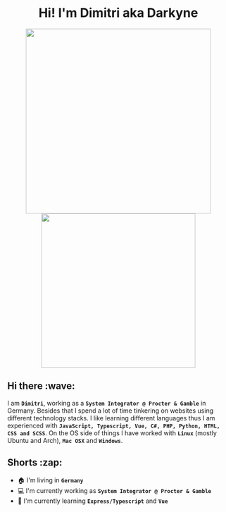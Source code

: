 <div align="center">
<h1>Hi! I'm Dimitri aka Darkyne</h1>
<img width="420" src="https://github-readme-stats.vercel.app/api?username=xdarkyne&count_private=true&theme=nord&show_icons=true&hide_border=true&include_all_commits=true&custom_title=My%20Github%20Stats"/><img width="350" src="https://github-readme-stats.vercel.app/api/top-langs/?username=xdarkyne&layout=compact&theme=nord&hide_border=true"/>
</div>

<h2>Hi there :wave:</h2>

I am **`Dimitri`**, working as a **`System Integrator @ Procter & Gamble`** in Germany. Besides that I spend a lot of time tinkering on websites using different technology stacks. I like learning different languages thus I am experienced with **`JavaScript, Typescript, Vue, C#, PHP, Python, HTML, CSS and SCSS`**. On the OS side of things I have worked with **`Linux`** (mostly Ubuntu and Arch), **`Mac OSX`** and **`Windows`**.

<h2>Shorts :zap:</h2>

* :house: I'm living in **`Germany`**
* :computer: I'm currently working as **`System Integrator @ Procter & Gamble`**
* :notebook: I'm currently learning  **`Express/Typescript`** and **`Vue`**
